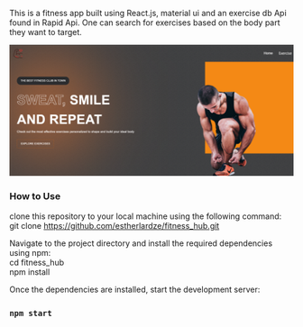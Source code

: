 This is a fitness app built using React.js, material ui and an exercise db Api found in Rapid Api.
 One can search for exercises based on the body part they want to target.

<img src="./homepage.png">

### How to Use
clone this repository to your local machine using the following command: <br/>
git clone <https://github.com/estherlardze/fitness_hub.git>

Navigate to the project directory and install the required dependencies using npm: <br/>
cd fitness_hub <br />
npm install

Once the dependencies are installed, start the development server:
### `npm start`












